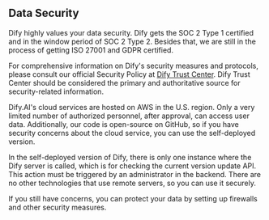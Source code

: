 ## Data Security

Dify highly values your data security. Dify gets the SOC 2 Type 1 certified and in the window period of SOC 2 Type 2. Besides that, we are still in the process of getting ISO 27001 and GDPR certified.

For comprehensive information on Dify's security measures and protocols, please consult our official Security Policy at [Dify Trust Center](https://security.dify.ai/). Dify Trust Center should be considered the primary and authoritative source for security-related information.

Dify.AI's cloud services are hosted on AWS in the U.S. region. Only a very limited number of authorized personnel, after approval, can access user data. Additionally, our code is open-source on GitHub, so if you have security concerns about the cloud service, you can use the self-deployed version.

In the self-deployed version of Dify, there is only one instance where the Dify server is called, which is for checking the current version update API. This action must be triggered by an administrator in the backend. There are no other technologies that use remote servers, so you can use it securely.

If you still have concerns, you can protect your data by setting up firewalls and other security measures.
